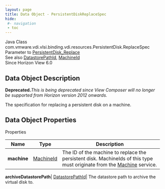```yaml
---
layout: page
title: Data Object - PersistentDiskReplaceSpec
hide:
 #- navigation
 - toc
---
```






Java Class
    com.vmware.vdi.vlsi.binding.vdi.resources.PersistentDisk.ReplaceSpec  
Parameter to
     [PersistentDisk_Replace](vdi.resources.PersistentDisk.md#replace)  
See also
     [DatastorePathId](vdi.entity.DatastorePathId.md), [MachineId](vdi.entity.MachineId.md)  
Since 
    Horizon View 6.0

## Data Object Description 

**Deprecated.**_This is being deprecated since View Composer will no longer be supported from Horizon version 2012 onwards._

The specification for replacing a persistent disk on a machine. 

## Data Object Properties

Properties

Name |  Type |  Description   
---|---|---  
**machine**| [MachineId](vdi.entity.MachineId.md)|  The ID of the machine to replace the persistent disk. MachineIds of this type must originate from the [Machine](vdi.resources.Machine.md) service.   
  
**archiveDatastorePath**| [DatastorePathId](vdi.entity.DatastorePathId.md)|  The datastore path to archive the virtual disk to.   
  
  
  
 
  
  

